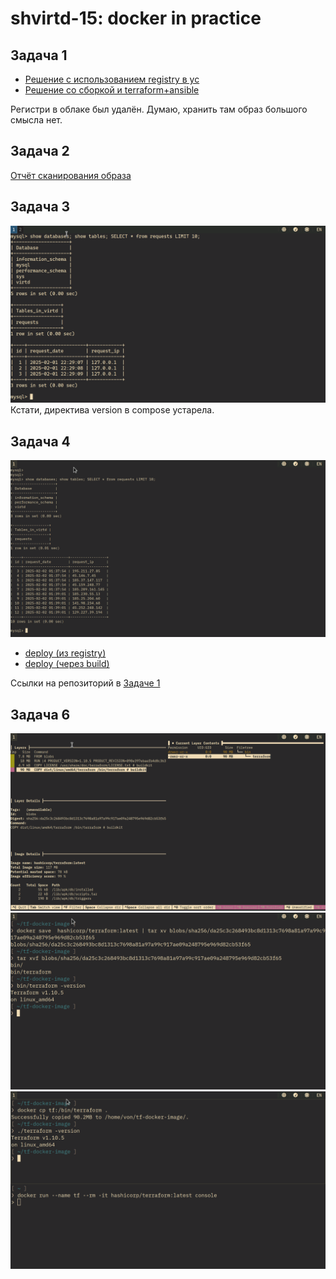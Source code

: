 shvirtd-15: docker in practice
==============================

Задача 1
--------
* [Решение с использованием registry в yc](https://github.com/vdrandom/shvirtd-example-python)
* [Решение со сборкой и terraform+ansible](https://github.com/vdrandom/shvirtd-example-python/tree/solution)

Регистри в облаке был удалён. Думаю, хранить там образ большого смысла нет.

Задача 2
--------
[Отчёт сканирования образа](files/vulnerabilities.csv)

Задача 3
--------
![3-01](images/3-01.png)
Кстати, директива version в compose устарела.

Задача 4
--------
![4-01](images/4-01.png)
* [deploy (из registry)](https://github.com/vdrandom/shvirtd-example-python/blob/solution/deploy)
* [deploy (через build)](https://github.com/vdrandom/shvirtd-example-python/blob/solution/deploy)

Ссылки на репозиторий в [Задаче 1](#задача-1)

Задача 6
--------
![6-01](images/6-01.png)
![6-02](images/6-02.png)
![6-03](images/6-03.png)

